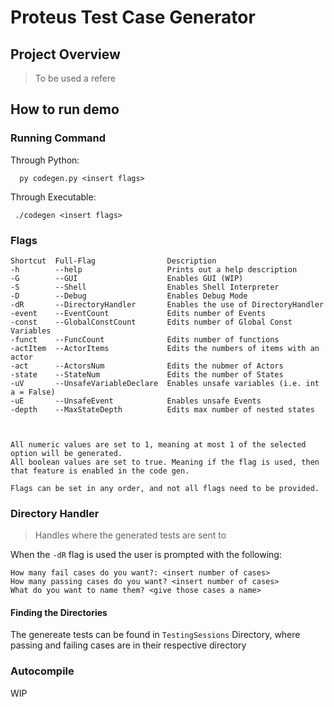 # Proteus Test Case Generator

## Project Overview
> To be used a refere

## How to run demo

### Running Command

Through Python:
  ````
    py codegen.py <insert flags>
  ````

Through Executable:

  ```
   ./codegen <insert flags>
  ```

### Flags

```
Shortcut  Full-Flag                Description
-h        --help                   Prints out a help description
-G        --GUI                    Enables GUI (WIP)
-S        --Shell                  Enables Shell Interpreter
-D        --Debug                  Enables Debug Mode
-dR       --DirectoryHandler       Enables the use of DirectoryHandler
-event    --EventCount             Edits number of Events
-const    --GlobalConstCount       Edits number of Global Const Variables
-funct    --FuncCount              Edits number of functions
-actItem  --ActorItems             Edits the numbers of items with an actor
-act      --ActorsNum              Edits the nubmer of Actors
-state    --StateNum               Edits the number of States
-uV       --UnsafeVariableDeclare  Enables unsafe variables (i.e. int a = False)
-uE       --UnsafeEvent            Enables unsafe Events
-depth    --MaxStateDepth          Edits max number of nested states



All numeric values are set to 1, meaning at most 1 of the selected option will be generated.
All boolean values are set to true. Meaning if the flag is used, then that feature is enabled in the code gen.

Flags can be set in any order, and not all flags need to be provided.
```

### Directory Handler
  >  Handles where the generated tests are sent to

  When the `-dR` flag is used the user is prompted with the following:

  ```
  How many fail cases do you want?: <insert number of cases>
  How many passing cases do you want? <insert number of cases>
  What do you want to name them? <give those cases a name>
  ```

#### Finding the Directories

The genereate tests  can be found in `TestingSessions` Directory, where passing and failing cases are in their respective directory

### Autocompile

WIP






